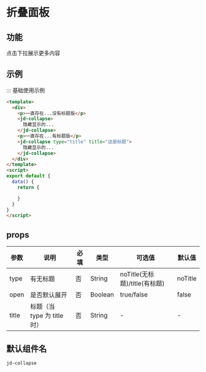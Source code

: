 # 折叠面板

## 功能

点击下拉展示更多内容

## 示例

::: 基础使用示例

```html
<template>
  <div>
    <p>一直存在...没有标题版</p>
    <jd-collapse>
      隐藏显示的...
    </jd-collapse>
    <p>一直存在...有标题版</p>
    <jd-collapse type="title" title="这是标题">
      隐藏显示的...
    </jd-collapse>
  </div>
</template>
<script>
export default {
  data() {
    return {

    }
  }
}
</script>
```

## props

| 参数 | 说明 | 必填 | 类型 | 可选值 | 默认值 |
| --- | --- | --- | --- | --- | --- |
| type | 有无标题 | 否 | String | noTitle(无标题)/title(有标题) | noTitle |
| open | 是否默认展开 | 否 | Boolean | true/false | false |
| title | 标题（当 type 为 title 时） | 否 | String | - | - |

## 默认组件名

`jd-collapse`
